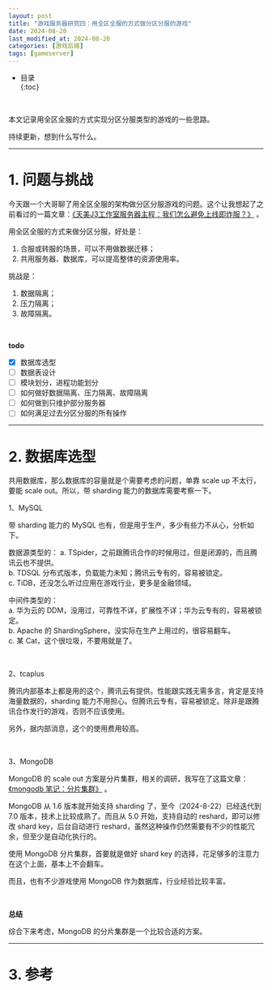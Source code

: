 ```yaml
---
layout: post
title: "游戏服务器研究四：用全区全服的方式做分区分服的游戏"
date: 2024-08-20
last_modified_at: 2024-08-20
categories: [游戏后端]
tags: [gameserver]
---
```


* 目录  
{:toc}
<br/>

本文记录用全区全服的方式实现分区分服类型的游戏的一些思路。  

持续更新，想到什么写什么。  

---

# 1. 问题与挑战

今天跟一个大哥聊了用全区全服的架构做分区分服游戏的问题。这个让我想起了之前看过的一篇文章：[《天美J3工作室服务器主程：我们怎么避免上线即炸服？》](https://youxiputao.com/articles/20565) 。     


用全区全服的方式来做分区分服，好处是：   

1. 合服或转服的场景，可以不用做数据迁移；   
2. 共用服务器、数据库，可以提高整体的资源使用率。    

挑战是：  

1. 数据隔离；   
2. 压力隔离；    
3. 故障隔离。     

<br/>

**todo**   

- [x] 数据库选型
- [ ] 数据表设计
- [ ] 模块划分，进程功能划分
- [ ] 如何做好数据隔离、压力隔离、故障隔离
- [ ] 如何做到只维护部分服务器
- [ ] 如何满足过去分区分服的所有操作

---

# 2. 数据库选型

共用数据库，那么数据库的容量就是个需要考虑的问题，单靠 scale up 不太行，要能 scale out。所以，带 sharding 能力的数据库需要考察一下。  

1、MySQL    

带 sharding 能力的 MySQL 也有，但是用于生产，多少有些力不从心，分析如下。  

数据源类型的： 
a. TSpider，之前跟腾讯合作的时候用过，但是闭源的，而且腾讯云也不提供。    
b. TDSQL 分布式版本，负载能力未知；腾讯云专有的，容易被锁定。    
c. TiDB，还没怎么听过应用在游戏行业，更多是金融领域。    

中间件类型的：  
a. 华为云的 DDM，没用过，可靠性不详，扩展性不详；华为云专有的，容易被锁定。    
b. Apache 的 ShardingSphere，没实际在生产上用过的，很容易翻车。  
c. 某 Cat，这个很垃圾，不要用就是了。   

<br/>

2、tcaplus     

腾讯内部基本上都是用的这个，腾讯云有提供。性能跟实践无需多言，肯定是支持海量数据的，sharding 能力不用担心。但腾讯云专有，容易被锁定。除非是跟腾讯合作发行的游戏，否则不应该使用。   

另外，据内部消息，这个的使用费用较高。   

<br/>

3、MongoDB     

MongoDB 的 scale out 方案是分片集群，相关的调研，我写在了这篇文章：[《mongodb 笔记：分片集群》](https://blog.antsmallant.top/2024/08/19/mongodb-note-2-sharding) 。   

MongoDB 从 1.6 版本就开始支持 sharding 了，至今（2024-8-22）已经迭代到 7.0 版本，技术上比较成熟了。而且从 5.0 开始，支持自动的 reshard，即可以修改 shard key，后台自动进行 reshard，虽然这种操作仍然需要有不少的性能冗余，但至少是自动化执行的。   

使用 MongoDB 分片集群，首要就是做好 shard key 的选择，花足够多的注意力在这个上面，基本上不会翻车。  

而且，也有不少游戏使用 MongoDB 作为数据库，行业经验比较丰富。    

<br/>

**总结**

综合下来考虑，MongoDB 的分片集群是一个比较合适的方案。    

---

# 3. 参考